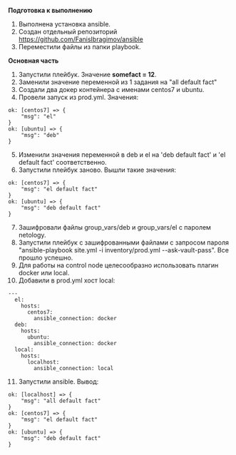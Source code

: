 **Подготовка к выполнению**    
1. Выполнена установка ansible.   
2. Создан отдельный репозиторий https://github.com/FanisIbragimov/ansible  
3. Переместили файлы из папки playbook.  

**Основная часть**    
1. Запустили плейбук. Значение **somefact = 12**.   
2. Заменили значение переменной из 1 задания на "all default fact"   
3. Создали два докер контейнера с именами centos7 и ubuntu.   
4. Провели запуск из prod.yml. Значения:   
```
ok: [centos7] => {
    "msg": "el"
}
ok: [ubuntu] => {
    "msg": "deb"
}
```    
5. Изменили значения переменной в deb и el на 'deb default fact' и 'el default fact' соответственно.  
6. Запустили плейбук заново. Вышли такие значения:
```
ok: [centos7] => {
    "msg": "el default fact"
}
ok: [ubuntu] => {
    "msg": "deb default fact"
}
```    
7. Зашифровали файлы group_vars/deb и group_vars/el с паролем netology.    
8. Запустили плейбук с зашифрованными файлами с запросом пароля "ansible-playbook site.yml -i inventory/prod.yml --ask-vault-pass". Все прошло успешно.   
9. Для работы на control node целесообразно использовать плагин docker или local.   
10. Добавили в prod.yml хост local:
```
---
  el:
    hosts:
      centos7:
        ansible_connection: docker
  deb:
    hosts:
      ubuntu:
        ansible_connection: docker
  local:
    hosts:
      localhost:
        ansible_connection: local
```    
11. Запустили ansible. Вывод:
```
ok: [localhost] => {
    "msg": "all default fact"
}
ok: [centos7] => {
    "msg": "el default fact"
}
ok: [ubuntu] => {
    "msg": "deb default fact"
}
```   



